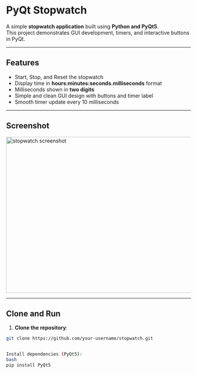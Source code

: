 # PyQt Stopwatch

A simple **stopwatch application** built using **Python and PyQt5**.  
This project demonstrates GUI development, timers, and interactive buttons in PyQt.

---

## Features
- Start, Stop, and Reset the stopwatch  
- Display time in **hours:minutes:seconds.milliseconds** format  
- Milliseconds shown in **two digits**  
- Simple and clean GUI design with buttons and timer label  
- Smooth timer update every 10 milliseconds

---

## Screenshot

<img width="894" height="426" alt="stopwatch screenshot" src="https://github.com/user-attachments/assets/ee6206ad-427d-4f04-805f-10d0e5e73399" />


---

## Clone and Run

1. **Clone the repository**:

```bash
git clone https://github.com/your-username/stopwatch.git


Install dependencies (PyQt5):
bash
pip install PyQt5


